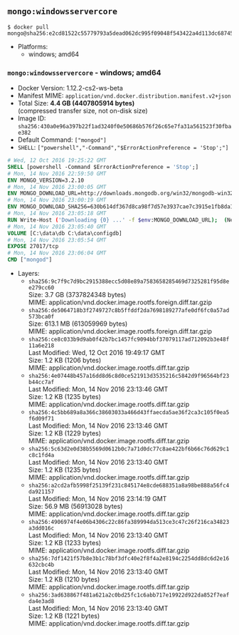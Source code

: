 ## `mongo:windowsservercore`

```console
$ docker pull mongo@sha256:e2cd81522c55779793a5dead062dc995f09048f543422a4d113dc68745dd8ca3
```

-	Platforms:
	-	windows; amd64

### `mongo:windowsservercore` - windows; amd64

-	Docker Version: 1.12.2-cs2-ws-beta
-	Manifest MIME: `application/vnd.docker.distribution.manifest.v2+json`
-	Total Size: **4.4 GB (4407805914 bytes)**  
	(compressed transfer size, not on-disk size)
-	Image ID: `sha256:430a0e96a397b22f1ad3240f0e50686b576f26c65e7fa31a561523f30fbae382`
-	Default Command: `["mongod"]`
-	`SHELL`: `["powershell","-Command","$ErrorActionPreference = 'Stop';"]`

```dockerfile
# Wed, 12 Oct 2016 19:25:22 GMT
SHELL [powershell -Command $ErrorActionPreference = 'Stop';]
# Mon, 14 Nov 2016 22:59:50 GMT
ENV MONGO_VERSION=3.2.10
# Mon, 14 Nov 2016 23:00:05 GMT
ENV MONGO_DOWNLOAD_URL=http://downloads.mongodb.org/win32/mongodb-win32-x86_64-2008plus-ssl-3.2.10-signed.msi
# Mon, 14 Nov 2016 23:00:19 GMT
ENV MONGO_DOWNLOAD_SHA256=630b614df367d8ca98f7d57e3937cae7c3915e1fb8da100f316c680da8d7f4ef
# Mon, 14 Nov 2016 23:05:18 GMT
RUN Write-Host ('Downloading {0} ...' -f $env:MONGO_DOWNLOAD_URL); 	(New-Object System.Net.WebClient).DownloadFile($env:MONGO_DOWNLOAD_URL, 'mongo.msi'); 		Write-Host ('Verifying sha256 ({0}) ...' -f $env:MONGO_DOWNLOAD_SHA256); 	if ((Get-FileHash mongo.msi -Algorithm sha256).Hash -ne $env:MONGO_DOWNLOAD_SHA256) { 		Write-Host 'FAILED!'; 		exit 1; 	}; 		Write-Host 'Installing ...'; 	Start-Process msiexec -Wait 		-ArgumentList @( 			'/i', 			'mongo.msi', 			'/quiet', 			'/qn', 			'INSTALLLOCATION=C:\mongodb', 			'ADDLOCAL=all' 		); 	$env:PATH = 'C:\mongodb\bin;' + $env:PATH; 	[Environment]::SetEnvironmentVariable('PATH', $env:PATH, [EnvironmentVariableTarget]::Machine); 		Write-Host 'Verifying install ...'; 	Write-Host '  mongo --version'; mongo --version; 	Write-Host '  mongod --version'; mongod --version; 		Write-Host 'Removing ...'; 	Remove-Item C:\mongodb\bin\*.pdb -Force; 	Remove-Item C:\windows\installer\*.msi -Force; 	Remove-Item mongo.msi -Force; 		Write-Host 'Complete.';
# Mon, 14 Nov 2016 23:05:40 GMT
VOLUME [C:\data\db C:\data\configdb]
# Mon, 14 Nov 2016 23:05:54 GMT
EXPOSE 27017/tcp
# Mon, 14 Nov 2016 23:06:04 GMT
CMD ["mongod"]
```

-	Layers:
	-	`sha256:9c7f9c7d9bc2915388ecc5d08e89a7583658285469d7325281f95d8ee279cc60`  
		Size: 3.7 GB (3737824348 bytes)  
		MIME: application/vnd.docker.image.rootfs.foreign.diff.tar.gzip
	-	`sha256:de5064718b3f2749727c8b5ffddf2da7698189277afe0df6fc0a57ad573bca0f`  
		Size: 613.1 MB (613059969 bytes)  
		MIME: application/vnd.docker.image.rootfs.foreign.diff.tar.gzip
	-	`sha256:ce8c033b9d9ab0f42b7bc1457fc9094bbf37079117ad712092b3e48f11a6e218`  
		Last Modified: Wed, 12 Oct 2016 19:49:17 GMT  
		Size: 1.2 KB (1206 bytes)  
		MIME: application/vnd.docker.image.rootfs.diff.tar.gzip
	-	`sha256:4e07448b457a16dd8d6c8d0ce521913d3535216c5842d9f96564bf23b44cc7af`  
		Last Modified: Mon, 14 Nov 2016 23:13:46 GMT  
		Size: 1.2 KB (1235 bytes)  
		MIME: application/vnd.docker.image.rootfs.diff.tar.gzip
	-	`sha256:4c5bb689a8a366c38603033a466d43ffaecda5ae36f2ca3c105f0ea5f6d09f71`  
		Last Modified: Mon, 14 Nov 2016 23:13:46 GMT  
		Size: 1.2 KB (1229 bytes)  
		MIME: application/vnd.docker.image.rootfs.diff.tar.gzip
	-	`sha256:5c63d2e0d38b5569d0612b0c7a71d0dc77c8ae422bf6b66c76d629c1c8c1fd4a`  
		Last Modified: Mon, 14 Nov 2016 23:13:40 GMT  
		Size: 1.2 KB (1235 bytes)  
		MIME: application/vnd.docker.image.rootfs.diff.tar.gzip
	-	`sha256:a2cd2afb5998f25139f231c845174e8cde688351a8a98be888a56fc4da921157`  
		Last Modified: Mon, 14 Nov 2016 23:14:19 GMT  
		Size: 56.9 MB (56913028 bytes)  
		MIME: application/vnd.docker.image.rootfs.diff.tar.gzip
	-	`sha256:4906974f4e06b4306c22c86fa389994da513ce3c47c26f216ca34823a3dd016c`  
		Last Modified: Mon, 14 Nov 2016 23:13:40 GMT  
		Size: 1.2 KB (1233 bytes)  
		MIME: application/vnd.docker.image.rootfs.diff.tar.gzip
	-	`sha256:7df1421f57b8e3b1c78bf3dfc40e2f8f4a2e8194c2254dd8dc6d2e16632cbc4b`  
		Last Modified: Mon, 14 Nov 2016 23:13:40 GMT  
		Size: 1.2 KB (1210 bytes)  
		MIME: application/vnd.docker.image.rootfs.diff.tar.gzip
	-	`sha256:3ad638867f481a621a2c0bd25fc1c6abb717e19922d922da852f7eafda4e3ad8`  
		Last Modified: Mon, 14 Nov 2016 23:13:40 GMT  
		Size: 1.2 KB (1221 bytes)  
		MIME: application/vnd.docker.image.rootfs.diff.tar.gzip
